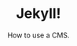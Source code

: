 ---
title: Jekyll!
subtitle: How to use a CMS.
layout: default
modal-id: 8
html: https://doodpls.github.io
thumbnail: portfolio.jpg
project-date: november 2019
category: [cms]
description: This shows how we can use, and customize a static CMS like Jekyll.

---